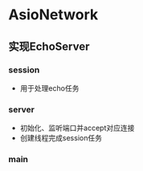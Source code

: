 # AsioNetwork
## 实现EchoServer
### session
- 用于处理echo任务
### server
- 初始化、监听端口并accept对应连接
- 创建线程完成session任务
### main